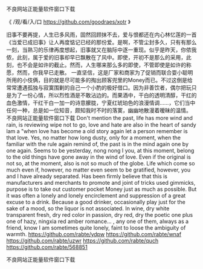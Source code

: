 
不良网站正能量软件窗口下载




《 /观/看/入/口  https://github.com/goodraes/xotr 》




旧事不要再提，人生已多风雨，固然回顾抹不去，爱与恨都还在内心林忆莲的一首《当爱已成旧事》让人再度惦记已经的那份爱。是啊，不管尘封多久，只有有那么一刻，当熟习的乐律再度想起，旧事就又在脑际中逐一重现。似乎是昨天，你侬我侬，此刻，属于爱的旧事却早已飘散在了风中。即使，开初不是那么的采用，此刻，也不会是如许的截止。然而，人生哪来那么多的即使，不管即使是如许的称愿，然而，你我早已走散。
一直坚信，这是厂家和商家为了促销而联合耍小聪明所用的小伎俩，目的就是尽可能多的掏出顾客兜里的Money而已。不过这倒是给常常遭遇孤独与寂寞围剿的自己一个小酌的极好借口。因为非善饮者，偶尔把玩只是为了一份心情，所以烈性酒是不敢沾边的。而果酒中，干白的透明清醇，干红的血色激情，干红干白一加一的诗意朦胧，宁夏红琥珀色的浪漫情调……，它们当中任何一种，总是如一位知音，颇知我时不时的落寞，幽幽地散漫着暧昧的温情。
不良网站正能量软件窗口下载
Don't mention the past, life has more wind and rain, is reviewing wipe not to go, love and hate are also in the heart of sandy lam a "when love has become a old story again let a person remember is that love.
Yes, no matter how long dusty, only for a moment, when the familiar with the rule again remind of, the past is in the mind again one by one again.
Seems to be yesterday, nong nong I you, at this moment, belong to the old things have gone away in the wind of love.
Even if the original is not so, at the moment, also is not so much of the globe.
Life which come so much even if, however, no matter even seem to be gratified, however, you and I have already separated.
Has been firmly believe that this is manufacturers and merchants to promote and joint of tricks used gimmicks, purpose is to take out customer pocket Money just as much as possible.
But it was often a lonely and lonely encirclement and suppression of a great excuse to a drink.
Because a good drinker, occasionally play just for the sake of a mood, so the liquor is not associated.
In wine, dry white transparent fresh, dry red color in passion, dry red, dry the poetic one plus one of hazy, ningxia red amber romance...
, any one of them, always as a friend, know I am sometimes quite lonely, faint to loose the ambiguity of warmth.
https://github.com/rabte/ydpw
https://github.com/rabte/wnaf
https://github.com/rabte/uzwr
https://github.com/rabte/quch
https://github.com/rabte/568851





不良网站正能量软件窗口下载
